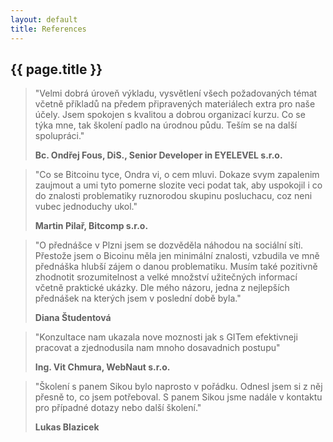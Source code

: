 ```yaml
---
layout: default
title: References
---
```


## {{ page.title }}

> "Velmi dobrá úroveň výkladu, vysvětlení všech požadovaných témat včetně příkladů na předem připravených materiálech extra pro naše účely. Jsem spokojen s kvalitou a dobrou organizací  kurzu. Co se týka mne, tak školení padlo na úrodnou půdu. Teším se na další spolupráci."
>
> __Bc. Ondřej Fous, DiS., Senior Developer in EYELEVEL s.r.o.__

> "Co se Bitcoinu tyce, Ondra vi, o cem mluvi. Dokaze svym zapalenim zaujmout a umi tyto pomerne slozite veci podat tak, aby uspokojil i co do znalosti problematiky ruznorodou skupinu posluchacu, coz neni vubec jednoduchy ukol."
>
> __Martin Pilař, Bitcomp s.r.o.__

> "O přednášce v Plzni jsem se dozvěděla náhodou na sociální síti. Přestože jsem o Bicoinu měla jen minimální znalosti, vzbudila ve mně přednáška hlubší zájem o danou problematiku. Musím také pozitivně zhodnotit srozumitelnost a velké množství užitečných informací včetně praktické ukázky. Dle mého názoru, jedna z nejlepších přednášek na kterých jsem v poslední době byla."
>
> __Diana Študentová__

> "Konzultace nam ukazala nove moznosti jak s GITem efektivneji pracovat a zjednodusila nam mnoho dosavadnich postupu"
>
> __Ing. Vit Chmura, WebNaut s.r.o.__

> "Školení s panem Sikou bylo naprosto v pořádku. Odnesl jsem si z něj přesně to, co jsem potřeboval. S panem Sikou jsme nadále v kontaktu pro případné dotazy nebo další školení."
>
> __Lukas Blazicek__

